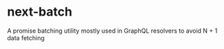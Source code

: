 # next-batch
A promise batching utility mostly used in GraphQL resolvers to avoid N + 1 data fetching
